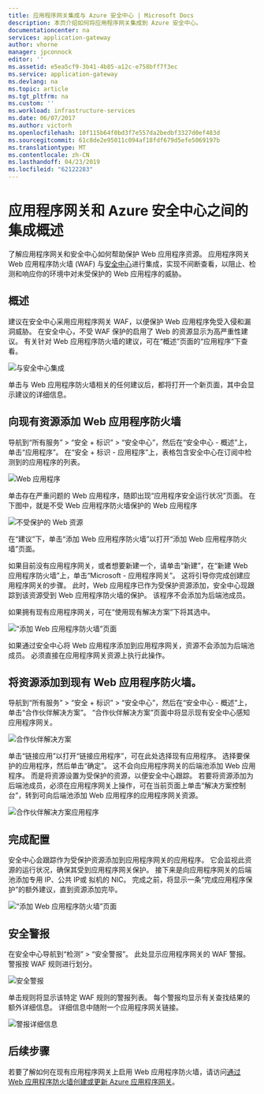 ```yaml
---
title: 应用程序网关集成与 Azure 安全中心 | Microsoft Docs
description: 本页介绍如何将应用程序网关集成到 Azure 安全中心。
documentationcenter: na
services: application-gateway
author: vhorne
manager: jpconnock
editor: ''
ms.assetid: e5ea5cf9-3b41-4b85-a12c-e758bff7f3ec
ms.service: application-gateway
ms.devlang: na
ms.topic: article
ms.tgt_pltfrm: na
ms.custom: ''
ms.workload: infrastructure-services
ms.date: 06/07/2017
ms.author: victorh
ms.openlocfilehash: 10f115b64f0bd3f7e557da2bedbf3327d0ef483d
ms.sourcegitcommit: 61c8de2e95011c094af18fdf679d5efe5069197b
ms.translationtype: MT
ms.contentlocale: zh-CN
ms.lasthandoff: 04/23/2019
ms.locfileid: "62122283"
---
```

# <a name="overview-of-integration-between-application-gateway-and-azure-security-center"></a>应用程序网关和 Azure 安全中心之间的集成概述

了解应用程序网关和安全中心如何帮助保护 Web 应用程序资源。 应用程序网关 Web 应用程序防火墙 (WAF) 与[安全中心](../security-center/security-center-intro.md)进行集成，实现不间断查看，以阻止、检测和响应你的环境中对未受保护的 Web 应用程序的威胁。

## <a name="overview"></a>概述

建议在安全中心采用应用程序网关 WAF，以便保护 Web 应用程序免受入侵和漏洞威胁。 在安全中心，不受 WAF 保护的启用了 Web 的资源显示为高严重性建议。 有关针对 Web 应用程序防火墙的建议，可在“概述”页面的“应用程序”下查看。

![与安全中心集成][1]

单击与 Web 应用程序防火墙相关的任何建议后，都将打开一个新页面，其中会显示建议的详细信息。

## <a name="add-a-web-application-firewall-to-an-existing-resource"></a>向现有资源添加 Web 应用程序防火墙

导航到“所有服务” > “安全 + 标识” > “安全中心”，然后在“安全中心 - 概述”上，单击“应用程序”。 在“安全 + 标识 - 应用程序”上，表格包含安全中心在订阅中检测到的应用程序的列表。

![Web 应用程序][3]

单击存在严重问题的 Web 应用程序，随即出现“应用程序安全运行状况”页面。 在下图中，就是不受 Web 应用程序防火墙保护的 Web 应用程序 

![不受保护的 Web 资源][2]

在“建议”下，单击“添加 Web 应用程序防火墙”以打开“添加 Web 应用程序防火墙”页面。

如果目前没有应用程序网关，或者想要新建一个，请单击“新建”，在“新建 Web 应用程序防火墙”上，单击“Microsoft - 应用程序网关”。 这将引导你完成创建应用程序网关的步骤。 此时，Web 应用程序已作为受保护资源添加，安全中心现跟踪到该资源受到 Web 应用程序防火墙的保护。 该程序不会添加为后端池成员。

如果拥有现有应用程序网关，可在“使用现有解决方案”下将其选中。

![“添加 Web 应用程序防火墙”页面][4]

如果通过安全中心将 Web 应用程序添加到应用程序网关，资源不会添加为后端池成员。 必须直接在应用程序网关资源上执行此操作。

## <a name="add-a-resource-to-an-existing-web-application-firewall"></a>将资源添加到现有 Web 应用程序防火墙。

导航到“所有服务” > “安全 + 标识” > “安全中心”，然后在“安全中心 - 概述”上，单击“合作伙伴解决方案”。 “合作伙伴解决方案”页面中将显示现有安全中心感知应用程序网关。

![合作伙伴解决方案][7]

单击“链接应用”以打开“链接应用程序”，可在此处选择现有应用程序。 选择要保护的应用程序，然后单击“确定”。 这不会向应用程序网关的后端池添加 Web 应用程序。 而是将资源设置为受保护的资源，以便安全中心跟踪。 若要将资源添加为后端池成员，必须在应用程序网关上操作，可在当前页面上单击“解决方案控制台”，转到可向后端池添加 Web 应用程序的应用程序网关资源。

![合作伙伴解决方案应用程序][6]

## <a name="finalize-configuration"></a>完成配置

安全中心会跟踪作为受保护资源添加到应用程序网关的应用程序。  它会监视此资源的运行状况，确保其受到应用程序网关保护。 接下来是向应用程序网关的后端池添加专用 IP、公共 IP或 拟机的 NIC。 完成之前，将显示一条“完成应用程序保护”的额外建议，直到资源添加完毕。

![“添加 Web 应用程序防火墙”页面][5]

## <a name="security-alerts"></a>安全警报

在安全中心导航到“检测” > “安全警报”。  此处显示应用程序网关的 WAF 警报。 警报按 WAF 规则进行划分。

![安全警报][8]

单击规则将显示该特定 WAF 规则的警报列表。 每个警报均显示有关查找结果的额外详细信息。 详细信息中随附一个应用程序网关链接。
 
![警报详细信息][9]

## <a name="next-steps"></a>后续步骤

若要了解如何在现有应用程序网关上启用 Web 应用程序防火墙，请访问[通过 Web 应用程序防火墙创建或更新 Azure 应用程序网关](application-gateway-web-application-firewall-portal.md)。

[1]: ./media/application-gateway-integration-security-center/figure1.png
[2]: ./media/application-gateway-integration-security-center/figure2.png
[3]: ./media/application-gateway-integration-security-center/figure3.png
[4]: ./media/application-gateway-integration-security-center/figure4.png
[5]: ./media/application-gateway-integration-security-center/figure5.png
[6]: ./media/application-gateway-integration-security-center/figure6.png
[7]: ./media/application-gateway-integration-security-center/figure7.png
[8]: ./media/application-gateway-integration-security-center/securitycenter.png
[9]: ./media/application-gateway-integration-security-center/figure9.png